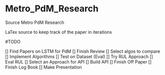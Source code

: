 # Metro_PdM_Research
Source Metro PdM Research

LaTex source to keep track of the paper in iterations

#TODO

[] Find Papers on LSTM for PdM
[] Finish Review
[] Select algos to compare
[] Implement Algorithms
[] Test on Dataset (Eval)
[] Try RUL Approach
[] Eval RUL
[] Select an Approach for API
[] Build API
[] Finish Off Paper
[] Finish Log Book
[] Make Presentation